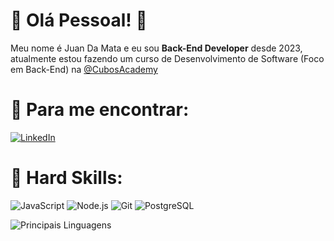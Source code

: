 # 🚀 Olá Pessoal! :handshake:

Meu nome é Juan Da Mata e eu sou **Back-End Developer** desde 2023, atualmente estou fazendo um curso de Desenvolvimento de Software (Foco em Back-End)  na [@CubosAcademy](https://cubos.academy/)

# 🔔 Para me encontrar:
[![LinkedIn](https://img.shields.io/badge/LinkedIn-0000FF?style=for-the-badge&logo=linkedin&logoColor=FFFFFF)](https://www.linkedin.com/in/juan-da-mata-85488621a/)

# 📌 Hard Skills:
![JavaScript](https://img.shields.io/badge/JavaScript-FFFF00?style=for-the-badge&logo=javascript&logoColor=000000) ![Node.js](https://img.shields.io/badge/Node%20js-01DF01?style=for-the-badge&logo=nodedotjs&logoColor=000000) ![Git](https://img.shields.io/badge/GIT-FF0000?style=for-the-badge&logo=git&logoColor=white) ![PostgreSQL](https://img.shields.io/badge/PostgreSQL-0000FF?style=for-the-badge&logo=postgresql&logoColor=FFFFFF)



 ![Principais Linguagens](https://github-readme-stats.vercel.app/api/top-langs/?username=JuanDaMata&theme=tokyonight&hide_border=true&custom_title=Principais%20%Linguagens)
